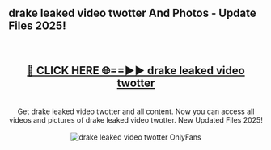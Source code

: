 <h2>drake leaked video twotter And Photos - Update Files 2025!</h2>
<br>
<div align="center">
<h2><a href="https://betterlinks.top/A2PfLJ" rel="nofollow">🔴 CLICK HERE 🌐==►► drake leaked video twotter</a></h2>
<br>
Get drake leaked video twotter and all content. Now you can access all videos and pictures of drake leaked video twotter. New Updated Files 2025!
<br>
<br>
<a href="https://betterlinks.top/A2PfLJ" rel="nofollow" data-target="animated-image.originalLink"><img src="https://i.imgur.com/dJHk4Zq.gif" alt="drake leaked video twotter OnlyFans" style="max-width: 100%; display: inline-block;" data-target="animated-image.originalImage"></a>
</div>
<br>